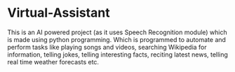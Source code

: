 # Virtual-Assistant
This is an AI powered project (as it uses Speech Recognition module) which is made using python programming. Which is programmed to automate and perform tasks like playing songs and videos, searching Wikipedia for information, telling jokes, telling interesting facts, reciting latest news, telling real time weather forecasts etc.

